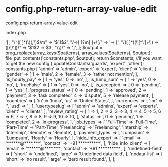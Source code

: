 # config.php-return-array-value-edit
config.php-return-array-value-edit


index.php
<?php

function updateConstants($primary_key, $secondary_key, $value) {
    $constants = include('constants.php');
    $constants[$primary_key][$secondary_key] = $value;
    $output = '<?php return ' . var_export($constants, true) . ';';
    $patterns = [
        "/array \(/" => '[',
        "/^([ ]*)\)(,?)$/m" => '$1]$2',
        "/=>[ ]?\n[ ]+\[/" => '=> [',
        "/([ ]*)(\'[^\']+\') => ([\[\'])/" => '$1$2 => $3',
        "/\)/" => ']',
    ];
    $output = preg_replace(array_keys($patterns), array_values($patterns), $output);
    file_put_contents('constants.php', $output);
    return $constants; //if you want to get the new config
}
updateConstants('guards', 'expert' ,'other');

constants.php

<?php return [
  'guards' => [
    'admin' => 'admin',
    'expert' => 'expert',
    'client' => 'client',
  ],
  'gender' => [
    1 => 'male',
    2 => 'female',
    3 => 'rather not mention',
  ],
  'is_hourly_pay' => [
    1 => 'yes',
    0 => 'no',
  ],
  'is_lump_sum' => [
    1 => 'yes',
    0 => 'no',
  ],
  'trueFalse' => [
    1 => 'yes',
    0 => 'no',
  ],
  'is_accepted' => [
    0 => 'pending',
    1 => 'yes',
  ],
  'progress_status' => [
    0 => 'pending',
    1 => 'approved',
    2 => 'payment',
    3 => 'task completed',
    4 => 'dispute',
    5 => 'release payment',
  ],
  'countries' => [
    'in' => 'India',
    'us' => 'United States',
  ],
  'currencies' => [
    'inr' => '<i class="fas fa-rupee-sign"></i>',
    'usd' => '<i class="fa fa-usd" aria-hidden="true"></i>',
  ],
  'usertypeslug' => [
    'admin' => 'admins',
    'expert' => 'experts',
    'client' => 'clients',
  ],
  'review_rating' => [
    1 => 1,
    2 => 2,
    3 => 3,
    4 => 4,
    5 => 5,
    6 => 6,
    7 => 7,
    8 => 8,
    9 => 9,
    10 => 10,
  ],
  'status' => [
    0 => 'pending',
    1 => 'completed',
    2 => 'in-progress',
  ],
  'job_types' => [
    'Full-Time' => 'Full-Time',
    'Part-Time' => 'Part-Time',
    'Freelancing' => 'Freelancing',
    'Intership' => 'Intership',
    'Remote' => 'Remote',
  ],
  'payment_types' => [
    'Lumpsum' => 'Lumpsum',
    'Hourly' => 'Hourly',
  ],
  'hide_info_expert' => [
    'email' => '******@****.***',
    'contact' => '+91 **********',
  ],
  'hide_info_client' => [
    'email' => '******@****.***',
    'contact' => '+91 **********',
  ],
  'undefined-field' => [
    'short' => 'undefined',
    'large' => 'Undefined data field',
  ],
  'nodata-list' => [
    'short' => 'no result',
    'large' => 'zero result found.',
  ],
];
